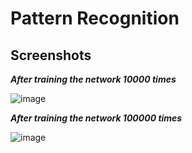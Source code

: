 # Pattern Recognition


## Screenshots

***After training the network 10000 times***

![image](https://github.com/iraihankabir/DeepLearning/blob/master/Pattern%20Recognition/img/Screenshot%20(40).png)



***After training the network 100000 times***

![image](https://github.com/iraihankabir/DeepLearning/blob/master/Pattern%20Recognition/img/Screenshot%20(41).png)
